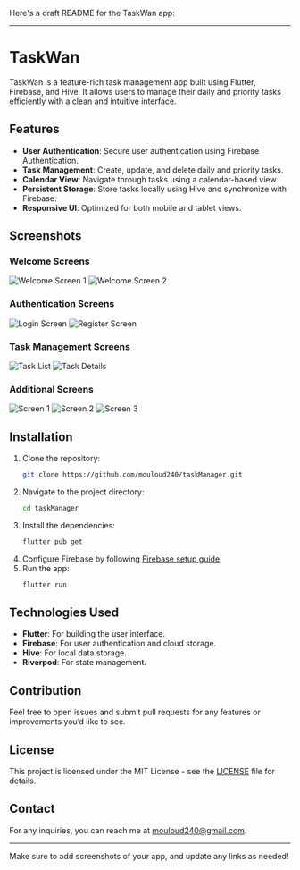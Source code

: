 Here's a draft README for the TaskWan app:

---

# TaskWan

TaskWan is a feature-rich task management app built using Flutter, Firebase, and Hive. It allows users to manage their daily and priority tasks efficiently with a clean and intuitive interface.

## Features

- **User Authentication**: Secure user authentication using Firebase Authentication.
- **Task Management**: Create, update, and delete daily and priority tasks.
- **Calendar View**: Navigate through tasks using a calendar-based view.
- **Persistent Storage**: Store tasks locally using Hive and synchronize with Firebase.
- **Responsive UI**: Optimized for both mobile and tablet views.

## Screenshots
### Welcome Screens
![Welcome Screen 1](screenshots/screenshot_1723_142901.png)
![Welcome Screen 2](screenshots/screenshot_1723_142908.png)

### Authentication Screens
![Login Screen](screenshots/screenshot_1723_142910.png)
![Register Screen](screenshots/screenshot_1723_142914.png)

### Task Management Screens
![Task List](screenshots/screenshot_1723_142968.png)
![Task Details](screenshots/screenshot_1723_143079.png)

### Additional Screens
![Screen 1](screenshots/screenshot_1723_142973.png)
![Screen 2](screenshots/screenshot_1723_142976.png)
![Screen 3](screenshots/screenshot_1723_142983.png)



## Installation

1. Clone the repository:
   ```bash
   git clone https://github.com/mouloud240/taskManager.git
   ```
2. Navigate to the project directory:
   ```bash
   cd taskManager
   ```
3. Install the dependencies:
   ```bash
   flutter pub get
   ```
4. Configure Firebase by following [Firebase setup guide](https://firebase.google.com/docs/flutter/setup).
5. Run the app:
   ```bash
   flutter run
   ```

## Technologies Used

- **Flutter**: For building the user interface.
- **Firebase**: For user authentication and cloud storage.
- **Hive**: For local data storage.
- **Riverpod**: For state management.

## Contribution

Feel free to open issues and submit pull requests for any features or improvements you’d like to see.

## License

This project is licensed under the MIT License - see the [LICENSE](LICENSE) file for details.

## Contact

For any inquiries, you can reach me at mouloud240@gmail.com.

---

Make sure to add screenshots of your app, and update any links as needed!
